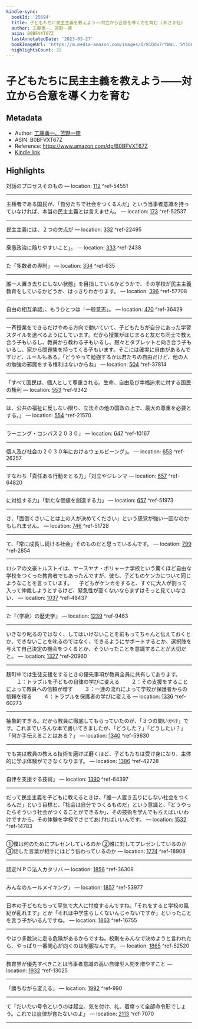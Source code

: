 ```yaml
---
kindle-sync:
  bookId: '25694'
  title: 子どもたちに民主主義を教えよう――対立から合意を導く力を育む (あさま社)
  author: 工藤勇一、苫野一徳
  asin: B0BFVXT67Z
  lastAnnotatedDate: '2023-03-27'
  bookImageUrl: 'https://m.media-amazon.com/images/I/81Qdw7rYWaL._SY160.jpg'
  highlightsCount: 32
---
```

# 子どもたちに民主主義を教えよう――対立から合意を導く力を育む
## Metadata
* Author: [工藤勇一、苫野一徳](https://www.amazon.comundefined)
* ASIN: B0BFVXT67Z
* Reference: https://www.amazon.com/dp/B0BFVXT67Z
* [Kindle link](kindle://book?action=open&asin=B0BFVXT67Z)

## Highlights
対話のプロセスそのもの — location: [112](kindle://book?action=open&asin=B0BFVXT67Z&location=112) ^ref-54551

---
主権者である国民が、「自分たちで社会をつくるんだ」という当事者意識を持っていなければ、本当の民主主義とは言えません。 — location: [173](kindle://book?action=open&asin=B0BFVXT67Z&location=173) ^ref-52537

---
民主主義には、２つの欠点が — location: [332](kindle://book?action=open&asin=B0BFVXT67Z&location=332) ^ref-22495

---
衆愚政治に陥りやすいこと」。 — location: [333](kindle://book?action=open&asin=B0BFVXT67Z&location=333) ^ref-2438

---
た「多数者の専制」 — location: [334](kindle://book?action=open&asin=B0BFVXT67Z&location=334) ^ref-635

---
誰一人置き去りにしない状態」を目指しているかどうかで、その学校が民主主義教育をしているかどうか、はっきりわかります。 — location: [396](kindle://book?action=open&asin=B0BFVXT67Z&location=396) ^ref-57708

---
自由の相互承認」、もうひとつは「一般意志」。 — location: [470](kindle://book?action=open&asin=B0BFVXT67Z&location=470) ^ref-36429

---
一斉授業をできるだけやめる方向で動いていて、子どもたちが自分にあった学習スタイルを選べるようにしています。だから授業がはじまると友だち同士で教え合う子もいるし、教員から教わる子もいるし、黙々とタブレットと向き合う子もいるし、家から問題集を持ってくる子もいます。そこには確実に自由があるんですけど、ルールもある。「どうやって勉強するかは君たちの自由だけど、他の人の勉強の邪魔をする権利はないからね」 — location: [504](kindle://book?action=open&asin=B0BFVXT67Z&location=504) ^ref-37814

---
「すべて国民は、個人として尊重される。生命、自由及び幸福追求に対する国民の権利 — location: [553](kindle://book?action=open&asin=B0BFVXT67Z&location=553) ^ref-9342

---
は、公共の福祉に反しない限り、立法その他の国政の上で、最大の尊重を必要とする。」 — location: [554](kindle://book?action=open&asin=B0BFVXT67Z&location=554) ^ref-21570

---
ラーニング・コンパス２０３０」 — location: [647](kindle://book?action=open&asin=B0BFVXT67Z&location=647) ^ref-10167

---
個人及び社会の２０３０年におけるウェルビーング」。 — location: [653](kindle://book?action=open&asin=B0BFVXT67Z&location=653) ^ref-26257

---
すなわち「責任ある行動をとる力」「対立やジレンマ — location: [657](kindle://book?action=open&asin=B0BFVXT67Z&location=657) ^ref-64820

---
に対処する力」「新たな価値を創造する力」 — location: [657](kindle://book?action=open&asin=B0BFVXT67Z&location=657) ^ref-51973

---
さ、「面倒くさいことは上の人が決めてください」という感覚が強い一因なのかもしれません。 — location: [746](kindle://book?action=open&asin=B0BFVXT67Z&location=746) ^ref-51728

---
て、「常に成長し続ける社会」そのものだと思っているんです。 — location: [799](kindle://book?action=open&asin=B0BFVXT67Z&location=799) ^ref-2854

---
ロシアの文豪トルストイは、ヤースヤナ・ポリャーナ学校という驚くほど自由な学校をつくった教育者でもあったんですが、彼も、子どものケンカについて同じようなことを言っています。 　子どもがケンカをすると、すぐに大人が割って入って仲裁しようとするけど、緊急性が高くないならまずはそっと見ていなさい、 — location: [1037](kindle://book?action=open&asin=B0BFVXT67Z&location=1037) ^ref-48437

---
た『〈学級〉の歴史学』 — location: [1239](kindle://book?action=open&asin=B0BFVXT67Z&location=1239) ^ref-9463

---
いきなり叱るのではなく、してはいけないことを前もってちゃんと伝えておくとか、できないことを叱るのではなく、できるようにサポートするとか、選択肢を与えて自己決定の機会をつくるとか、そういったことを意識することが大切だと。 — location: [1327](kindle://book?action=open&asin=B0BFVXT67Z&location=1327) ^ref-20960

---
麹町中では生徒支援をするときの優先事項が教員全員に共有してあります。 　　１：トラブルを子どもの自律の学びに変える 　　２：その支援をすることによって教員への信頼が増す 　　３：一連の流れによって学校が保護者からの信頼を得る 　　４：トラブルを保護者の学びに変える — location: [1336](kindle://book?action=open&asin=B0BFVXT67Z&location=1336) ^ref-60273

---
抽象的すぎる。だから教員に徹底してもらっていたのが、「３つの問いかけ」です。これまでいろんな本で書いてきましたが、「どうした？」「どうしたい？」「何か手伝えることはある？」 — location: [1340](kindle://book?action=open&asin=B0BFVXT67Z&location=1340) ^ref-59630

---
でも実は教員の教える技術を磨けば磨くほど、子どもたちは受け身になり、主体的に学ぶ体験ができなくなります。 — location: [1386](kindle://book?action=open&asin=B0BFVXT67Z&location=1386) ^ref-42728

---
自律を支援する技術」 — location: [1390](kindle://book?action=open&asin=B0BFVXT67Z&location=1390) ^ref-64397

---
だって民主主義を子どもに教えるときは、「誰一人置き去りにしない社会をつくるんだ」という目標と、「社会は自分でつくるものだ」という意識と、「どうやったらそういう社会がつくることができるか」、その技術を学んでもらえばいいわけですから。その体験を学校でさせてあげればいいんです。 — location: [1532](kindle://book?action=open&asin=B0BFVXT67Z&location=1532) ^ref-14783

---
①僕は何のためにプレゼンしているのか ②誰に対してプレゼンしているのか ③話した言葉が相手にはどう伝わっているのか — location: [1774](kindle://book?action=open&asin=B0BFVXT67Z&location=1774) ^ref-18908

---
認定ＮＰＯ法人カタリバ — location: [1856](kindle://book?action=open&asin=B0BFVXT67Z&location=1856) ^ref-36308

---
みんなのルールメイキング」 — location: [1857](kindle://book?action=open&asin=B0BFVXT67Z&location=1857) ^ref-53977

---
日本の子どもたちって平気で大人に忖度するんですね。「それをすると学校の風紀が乱れます」とか「それは中学生らしくないんじゃないですか」といったことを言う子がいるんですね。 — location: [1863](kindle://book?action=open&asin=B0BFVXT67Z&location=1863) ^ref-16755

---
やはり多数決に走る危険があるからですね。校則をみんなで決めようと言われたら、やっぱり一番関心が向くのは制服なんです。 — location: [1865](kindle://book?action=open&asin=B0BFVXT67Z&location=1865) ^ref-52520

---
教育界が優先すべきことは当事者意識の高い自律型人間を増やすこと — location: [1932](kindle://book?action=open&asin=B0BFVXT67Z&location=1932) ^ref-13025

---
「勝ちながら変える」 — location: [1992](kindle://book?action=open&asin=B0BFVXT67Z&location=1992) ^ref-990

---
て「だいたい号令というのは起立、気を付け、礼、着席って全部命令形でしょう。これでは自律が育たないのよ」 — location: [2113](kindle://book?action=open&asin=B0BFVXT67Z&location=2113) ^ref-7070

---
